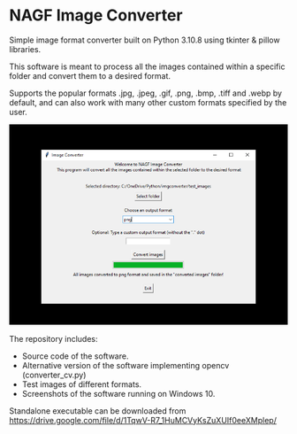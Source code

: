 # NAGF Image Converter

Simple image format converter built on Python 3.10.8 using tkinter & pillow libraries.

This software is meant to process all the images contained within a specific folder and convert them to a desired format.

Supports the popular formats .jpg, .jpeg, .gif, .png, .bmp, .tiff and .webp by default, and can also work with many other custom formats specified by the user.

![Main window sample](screenshots/001.png)

The repository includes:
* Source code of the software.
* Alternative version of the software implementing opencv (converter_cv.py)
* Test images of different formats.
* Screenshots of the software running on Windows 10.

Standalone executable can be downloaded from https://drive.google.com/file/d/1TqwV-R7_1HuMCVyKsZuXUIf0eeXMplep/
